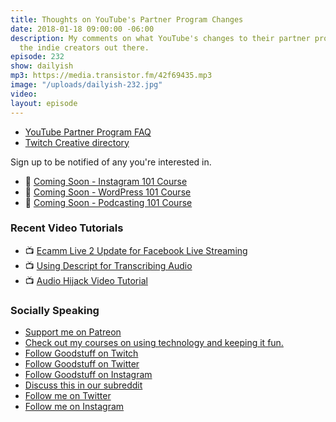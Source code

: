```yaml
---
title: Thoughts on YouTube's Partner Program Changes
date: 2018-01-18 09:00:00 -06:00
description: My comments on what YouTube's changes to their partner program mean for
  the indie creators out there.
episode: 232
show: dailyish
mp3: https://media.transistor.fm/42f69435.mp3
image: "/uploads/dailyish-232.jpg"
video: 
layout: episode
---
```


* [YouTube Partner Program FAQ](https://support.google.com/youtube/answer/72851)
* [Twitch Creative directory](https://www.twitch.tv/directory/creative)

Sign up to be notified of any you're interested in.

* 🌅 [Coming Soon - Instagram 101 Course](https://courses.chrisenns.com/instagram-101)
* 📝 [Coming Soon - WordPress 101 Course](https://courses.chrisenns.com/wordpress-101)
* 🎤 [Coming Soon - Podcasting 101 Course](https://courses.chrisenns.com/podcasting-101)

### Recent Video Tutorials

* 📺 [Ecamm Live 2 Update for Facebook Live Streaming](https://www.youtube.com/watch?v=nDWEGmDowys)
* 📺 [Using Descript for Transcribing Audio](https://www.youtube.com/watch?v=XD401h0Kctw&t=1s)
* 📺 [Audio Hijack Video Tutorial](https://www.youtube.com/watch?v=gksxKV85ARU)

### Socially Speaking

* [Support me on Patreon](https://www.patreon.com/ichris)
* [Check out my courses on using technology and keeping it fun.](https://courses.chrisenns.com)
* [Follow Goodstuff on Twitch](https://www.twitch.tv/gsfm)
* [Follow Goodstuff on Twitter](https://twitter.com/goodstufffm)
* [Follow Goodstuff on Instagram](https://www.instagram.com/goodstuff_fm/)
* [Discuss this in our subreddit](https://www.reddit.com/r/Goodstuff_fm/)
* [Follow me on Twitter](https://www.twitter.com/ichris)
* [Follow me on Instagram](https://www.instagram.com/ichrisv2/)
